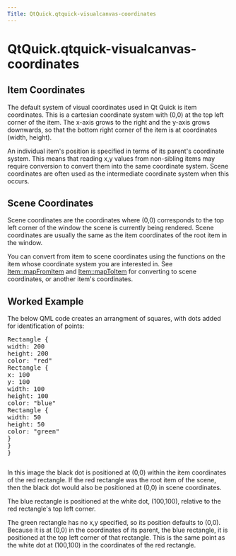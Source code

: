 ```yaml
---
Title: QtQuick.qtquick-visualcanvas-coordinates
---
```


# QtQuick.qtquick-visualcanvas-coordinates

<span class="subtitle"></span>
<!-- $$$qtquick-visualcanvas-coordinates.html-description -->
<h2 id="item-coordinates">Item Coordinates</h2>
<p>The default system of visual coordinates used in Qt Quick is item coordinates. This is a cartesian coordinate system with (0,0) at the top left corner of the item. The x-axis grows to the right and the y-axis grows downwards, so that the bottom right corner of the item is at coordinates (width, height).</p>
<p>An individual item's position is specified in terms of its parent's coordinate system. This means that reading x,y values from non-sibling items may require conversion to convert them into the same coordinate system. Scene coordinates are often used as the intermediate coordinate system when this occurs.</p>
<h2 id="scene-coordinates">Scene Coordinates</h2>
<p>Scene coordinates are the coordinates where (0,0) corresponds to the top left corner of the window the scene is currently being rendered. Scene coordinates are usually the same as the item coordinates of the root item in the window.</p>
<p>You can convert from item to scene coordinates using the functions on the item whose coordinate system you are interested in. See <a href="QtQuick.Item.md#mapFromItem-method">Item::mapFromItem</a> and <a href="QtQuick.Item.md#mapToItem-method">Item::mapToItem</a> for converting to scene coordinates, or another item's coordinates.</p>
<h2 id="worked-example">Worked Example</h2>
<p>The below QML code creates an arrangment of squares, with dots added for identification of points:</p>
<pre class="cpp">Rectangle {
width: <span class="number">200</span>
height: <span class="number">200</span>
color: <span class="string">&quot;red&quot;</span>
Rectangle {
x: <span class="number">100</span>
y: <span class="number">100</span>
width: <span class="number">100</span>
height: <span class="number">100</span>
color: <span class="string">&quot;blue&quot;</span>
Rectangle {
width: <span class="number">50</span>
height: <span class="number">50</span>
color: <span class="string">&quot;green&quot;</span>
}
}
}</pre>
<p class="centerAlign"><img src="https://developer.ubuntu.com/static/devportal_uploaded/349ff979-f5f3-411d-b978-1c7a81d85f6c-../qtquick-visualcanvas-coordinates/images/visual-coordinates-example.png" alt="" /></p><p>In this image the black dot is positioned at (0,0) within the item coordinates of the red rectangle. If the red rectangle was the root item of the scene, then the black dot would also be positioned at (0,0) in scene coordinates.</p>
<p>The blue rectangle is positioned at the white dot, (100,100), relative to the red rectangle's top left corner.</p>
<p>The green rectangle has no x,y specified, so its position defaults to (0,0). Because it is at (0,0) in the coordinates of its parent, the blue rectangle, it is positioned at the top left corner of that rectangle. This is the same point as the white dot at (100,100) in the coordinates of the red rectangle.</p>
<!-- @@@qtquick-visualcanvas-coordinates.html -->

